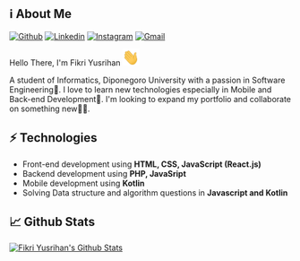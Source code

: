 ## ℹ About Me
[![Github](https://img.shields.io/badge/-Github-000?style=flat&logo=Github&logoColor=white)](https://github.com/fikriyusrihan)
[![Linkedin](https://img.shields.io/badge/-LinkedIn-blue?style=flat&logo=Linkedin&logoColor=white)](https://www.linkedin.com/in/fikri-yusrihan/)
[![Instagram](https://img.shields.io/badge/-Instagram-c13584?style=flat&labelColor=c13584&logo=instagram&logoColor=white)](https://www.instagram.com/fikriyusrihan/)
[![Gmail](https://img.shields.io/badge/-Gmail-c14438?style=flat&logo=Gmail&logoColor=white)](mailto:fikriyusrihan@gmail.com)

<p> Hello There, I'm Fikri Yusrihan <img src="https://raw.githubusercontent.com/ABSphreak/ABSphreak/master/gifs/Hi.gif" width="30px" height="30px"></p>

A student of Informatics, Diponegoro University with a passion in Software Engineering🏫. I love to learn new technologies especially in Mobile and Back-end Development📱. I'm looking to expand my portfolio and collaborate on something new👨‍💻.

## ⚡ Technologies
- Front-end development using **HTML, CSS, JavaScript (React.js)**
- Backend development using **PHP, JavaSript**
- Mobile development using **Kotlin**
- Solving Data structure and algorithm questions in **Javascript and Kotlin**

## 📈 Github Stats

<a href="https://github.com/fikriyusrihan/fikriyusrihan">
 <img alt="Fikri Yusrihan's Github Stats" src="https://github-readme-stats.vercel.app/api/?username=fikriyusrihan&show_icons=true&count_private=true&theme=react&hide_border=true&bg_color=1F222E&title_color=F85D7F&icon_color=F8D866" height="192px"/>
</a>


